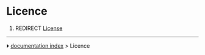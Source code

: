 # Licence
1.  REDIRECT [License](License.md)



---
⏵ [documentation index](../README.md) > Licence
